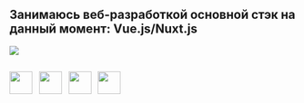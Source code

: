 ## Занимаюсь веб-разработкой основной стэк на данный момент: Vue.js/Nuxt.js

<div>
    <a href="https://t.me/ru_telegram_ru" target="_blank">
        <img src="https://img.shields.io/badge/Telegram-blue?logo=telegram&logoColor=white&style=for-the-badge">
    </a>
</div>

##

<div>
    <img src="https://cdn.jsdelivr.net/gh/devicons/devicon@latest/icons/vuejs/vuejs-original.svg" width="40" height="40" /> &nbsp;
    <img src="https://cdn.jsdelivr.net/gh/devicons/devicon@latest/icons/javascript/javascript-original.svg" width="40" height="40" /> &nbsp;
    <img src="https://cdn.jsdelivr.net/gh/devicons/devicon@latest/icons/nuxtjs/nuxtjs-original.svg" width="40" height="40" /> &nbsp;
    <img src="https://cdn.jsdelivr.net/gh/devicons/devicon@latest/icons/docker/docker-original.svg" width="40" height="40" /> &nbsp;

</div>

